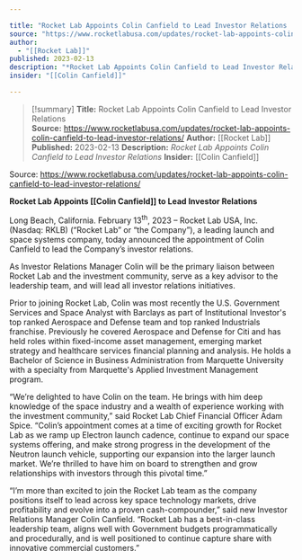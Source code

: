 ```yaml
---

title: "Rocket Lab Appoints Colin Canfield to Lead Investor Relations  "
source: "https://www.rocketlabusa.com/updates/rocket-lab-appoints-colin-canfield-to-lead-investor-relations/"
author:
  - "[[Rocket Lab]]"
published: 2023-02-13
description: "*Rocket Lab Appoints Colin Canfield to Lead Investor Relations*"
insider: "[[Colin Canfield]]"

---
```

>[!summary]
**Title:** Rocket Lab Appoints Colin Canfield to Lead Investor Relations  
**Source:** https://www.rocketlabusa.com/updates/rocket-lab-appoints-colin-canfield-to-lead-investor-relations/
**Author:** [[Rocket Lab]]
**Published:** 2023-02-13
**Description:** *Rocket Lab Appoints Colin Canfield to Lead Investor Relations*
**Insider:** [[Colin Canfield]]

Source: https://www.rocketlabusa.com/updates/rocket-lab-appoints-colin-canfield-to-lead-investor-relations/

**Rocket Lab Appoints [[Colin Canfield]] to Lead Investor Relations**

Long Beach, California. February 13<sup>th</sup>, 2023 – Rocket Lab USA, Inc. (Nasdaq: RKLB) (“Rocket Lab” or “the Company”), a leading launch and space systems company, today announced the appointment of Colin Canfield to lead the Company’s investor relations.

As Investor Relations Manager Colin will be the primary liaison between Rocket Lab and the investment community, serve as a key advisor to the leadership team, and will lead all investor relations initiatives.

Prior to joining Rocket Lab, Colin was most recently the U.S. Government Services and Space Analyst with Barclays as part of Institutional Investor's top ranked Aerospace and Defense team and top ranked Industrials franchise. Previously he covered Aerospace and Defense for Citi and has held roles within fixed-income asset management, emerging market strategy and healthcare services financial planning and analysis. He holds a Bachelor of Science in Business Administration from Marquette University with a specialty from Marquette's Applied Investment Management program.

“We’re delighted to have Colin on the team. He brings with him deep knowledge of the space industry and a wealth of experience working with the investment community,” said Rocket Lab Chief Financial Officer Adam Spice. “Colin’s appointment comes at a time of exciting growth for Rocket Lab as we ramp up Electron launch cadence, continue to expand our space systems offering, and make strong progress in the development of the Neutron launch vehicle, supporting our expansion into the larger launch market. We’re thrilled to have him on board to strengthen and grow relationships with investors through this pivotal time.”

“I’m more than excited to join the Rocket Lab team as the company positions itself to lead across key space technology markets, drive profitability and evolve into a proven cash-compounder,” said new Investor Relations Manager Colin Canfield. “Rocket Lab has a best-in-class leadership team, aligns well with Government budgets programmatically and procedurally, and is well positioned to continue capture share with innovative commercial customers.”